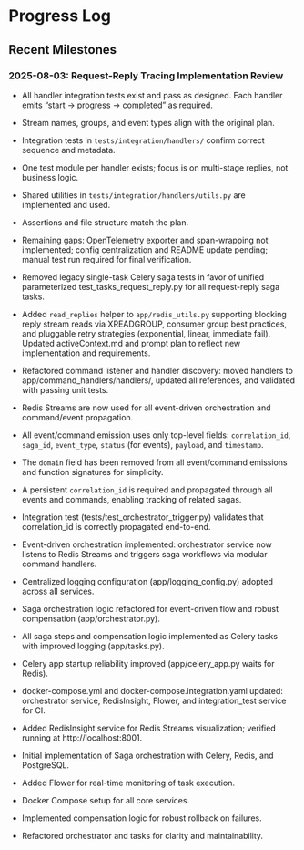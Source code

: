 # Progress Log

## Recent Milestones

### 2025-08-03: Request-Reply Tracing Implementation Review

- All handler integration tests exist and pass as designed. Each handler emits “start → progress → completed” as required.
- Stream names, groups, and event types align with the original plan.
- Integration tests in `tests/integration/handlers/` confirm correct sequence and metadata.
- One test module per handler exists; focus is on multi-stage replies, not business logic.
- Shared utilities in `tests/integration/handlers/utils.py` are implemented and used.
- Assertions and file structure match the plan.
- Remaining gaps: OpenTelemetry exporter and span-wrapping not implemented; config centralization and README update pending; manual test run required for final verification.

- Removed legacy single-task Celery saga tests in favor of unified parameterized test_tasks_request_reply.py for all request-reply saga tasks.
- Added `read_replies` helper to `app/redis_utils.py` supporting blocking reply stream reads via XREADGROUP, consumer group best practices, and pluggable retry strategies (exponential, linear, immediate fail). Updated activeContext.md and prompt plan to reflect new implementation and requirements.
- Refactored command listener and handler discovery: moved handlers to app/command_handlers/handlers/, updated all references, and validated with passing unit tests.
- Redis Streams are now used for all event-driven orchestration and command/event propagation.
- All event/command emission uses only top-level fields: `correlation_id`, `saga_id`, `event_type`, `status` (for events), `payload`, and `timestamp`.
- The `domain` field has been removed from all event/command emissions and function signatures for simplicity.
- A persistent `correlation_id` is required and propagated through all events and commands, enabling tracking of related sagas.
- Integration test (tests/test_orchestrator_trigger.py) validates that correlation_id is correctly propagated end-to-end.
- Event-driven orchestration implemented: orchestrator service now listens to Redis Streams and triggers saga workflows via modular command handlers.
- Centralized logging configuration (app/logging_config.py) adopted across all services.
- Saga orchestration logic refactored for event-driven flow and robust compensation (app/orchestrator.py).
- All saga steps and compensation logic implemented as Celery tasks with improved logging (app/tasks.py).
- Celery app startup reliability improved (app/celery_app.py waits for Redis).
- docker-compose.yml and docker-compose.integration.yaml updated: orchestrator service, RedisInsight, Flower, and integration_test service for CI.
- Added RedisInsight service for Redis Streams visualization; verified running at http://localhost:8001.
- Initial implementation of Saga orchestration with Celery, Redis, and PostgreSQL.
- Added Flower for real-time monitoring of task execution.
- Docker Compose setup for all core services.
- Implemented compensation logic for robust rollback on failures.
- Refactored orchestrator and tasks for clarity and maintainability.
